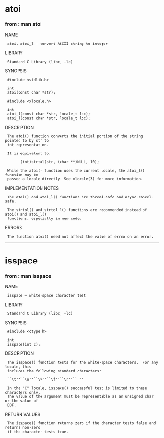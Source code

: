 # atoi

### from : man atoi

NAME

     atoi, atoi_l – convert ASCII string to integer

LIBRARY

     Standard C Library (libc, -lc)

SYNOPSIS

     #include <stdlib.h>

     int
     atoi(const char *str);

     #include <xlocale.h>

     int
     atoi_l(const char *str, locale_t loc);
     atoi_l(const char *str, locale_t loc);

DESCRIPTION

     The atoi() function converts the initial portion of the string pointed to by str to
     int representation.

     It is equivalent to:

           (int)strtol(str, (char **)NULL, 10);

     While the atoi() function uses the current locale, the atoi_l() function may be
     passed a locale directly. See xlocale(3) for more information.

IMPLEMENTATION NOTES

     The atoi() and atoi_l() functions are thread-safe and async-cancel-safe.

     The strtol() and strtol_l() functions are recommended instead of atoi() and atoi_l()
     functions, especially in new code.

ERRORS

     The function atoi() need not affect the value of errno on an error.

------

# isspace

### from : man isspace

NAME

     isspace – white-space character test

LIBRARY

     Standard C Library (libc, -lc)

SYNOPSIS

     #include <ctype.h>

     int
     isspace(int c);

DESCRIPTION

     The isspace() function tests for the white-space characters.  For any locale, this
     includes the following standard characters:

     ``\t''``\n''``\v''``\f''``\r''`` ''

     In the "C" locale, isspace() successful test is limited to these characters only.
     The value of the argument must be representable as an unsigned char or the value of
     EOF.

RETURN VALUES

     The isspace() function returns zero if the character tests false and returns non-zero
     if the character tests true.
